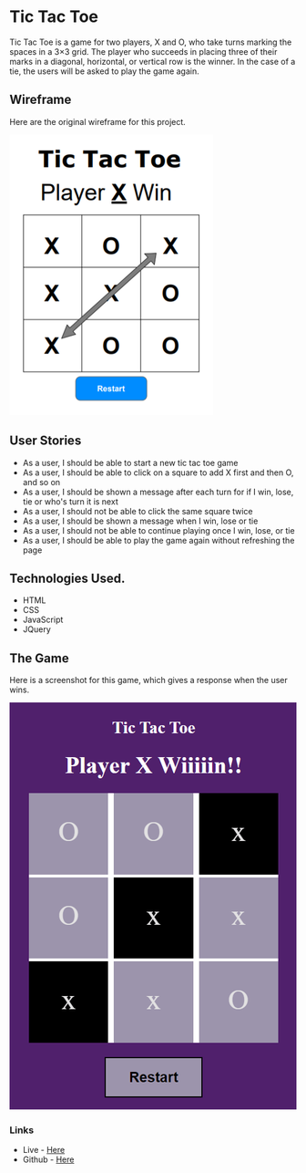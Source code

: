 # Tic Tac Toe

Tic Tac Toe is a game for two players, X and O, who take turns marking the spaces in a 3×3 grid. The player who succeeds in placing three of their marks in a diagonal, horizontal, or vertical row is the winner.  In the case of a tie, the users will be asked to play the game again.

## Wireframe
Here are the original wireframe for this project. 

<img src="img/tic_framwork.png">

## User Stories
* As a user, I should be able to start a new tic tac toe game
* As a user, I should be able to click on a square to add X first and then O, and so on
* As a user, I should be shown a message after each turn for if I win, lose, tie or who's turn it is next
* As a user, I should not be able to click the same square twice
* As a user, I should be shown a message when I win, lose or tie
* As a user, I should not be able to continue playing once I win, lose, or tie
* As a user, I should be able to play the game again without refreshing the page

## Technologies Used.
* HTML
* CSS
* JavaScript
* JQuery

## The Game 
Here is a screenshot for this game, which gives a response when the user wins. 

<img src="img/game.png">

### Links
* Live - <a href= 'https://pages.git.generalassemb.ly/fatmahhelal/Tic-Tac-Toe-fatimah/'> Here </a>
* Github - <a href= 'https://git.generalassemb.ly/fatmahhelal/Tic-Tac-Toe-fatimah'> Here </a>